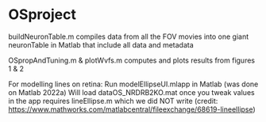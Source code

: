 # OSproject

buildNeuronTable.m compiles data from all the FOV movies into one giant neuronTable in Matlab that include all data and metadata

OSpropAndTuning.m & plotWvfs.m computes and plots results from figures 1 & 2

For modelling lines on retina:
Run modelEllipseUI.mlapp in Matlab (was done on Matlab 2022a)
  Will load dataOS_NRDRB2KO.mat once you tweak values in the app
  requires lineEllipse.m which we did NOT write (credit: https://www.mathworks.com/matlabcentral/fileexchange/68619-lineellipse)
